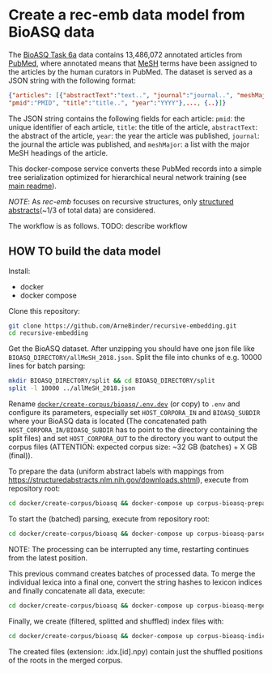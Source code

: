 # Create a rec-emb data model from BioASQ data

The [BioASQ Task 6a](http://bioasq.org/participate/challenges) data contains 13,486,072 annotated articles
 from [PubMed](https://www.ncbi.nlm.nih.gov/pubmed/), where annotated means that [MeSH](https://www.nlm.nih.gov/mesh/)
 terms have been assigned to the articles by the human curators in PubMed.
The dataset is served as a JSON string with the following format:
```json
{"articles": [{"abstractText":"text..", "journal":"journal..", "meshMajor":["mesh1",...,"meshN"],
"pmid":"PMID", "title":"title..", "year":"YYYY"},..., {..}]}
```
The JSON string contains the following fields for each article:
`pmid`: the unique identifier of each article,
`title`: the title of the article,
`abstractText`: the abstract of the article,
`year`: the year the article was published,
`journal`: the journal the article was published, and
`meshMajor`: a list with the major MeSH headings of the article.

This docker-compose service converts these PubMed records into a simple tree serialization optimized for hierarchical neural
network training (see [main readme](../../../README.md)).

*NOTE*: As *rec-emb* focuses on recursive structures, only
[structured abstracts](https://www.nlm.nih.gov/bsd/policy/structured_abstracts.html)(~1/3 of total data) are considered.

The workflow is as follows. TODO: describe workflow


## HOW TO build the data model

Install:
 * docker
 * docker compose

Clone this repository:
```bash
git clone https://github.com/ArneBinder/recursive-embedding.git
cd recursive-embedding
```

Get the BioASQ dataset. After unzipping you should have one json file like `BIOASQ_DIRECTORY/allMeSH_2018.json`.
Split the file into chunks of e.g. 10000 lines for batch parsing:
```bash
mkdir BIOASQ_DIRECTORY/split && cd BIOASQ_DIRECTORY/split
split -l 10000 ../allMeSH_2018.json
```

Rename [`docker/create-corpus/bioasq/.env.dev`](.env.dev) (or copy) to `.env` and configure its parameters, especially set `HOST_CORPORA_IN` and `BIOASQ_SUBDIR` where your BioASQ data is located (The concatenated path `HOST_CORPORA_IN/BIOASQ_SUBDIR` has to point to the directory containing the split files) and set `HOST_CORPORA_OUT` to the directory you want to output the corpus files (ATTENTION: expected corpus size: ~32 GB (batches) + X GB (final)).

To prepare the data (uniform abstract labels with mappings from https://structuredabstracts.nlm.nih.gov/downloads.shtml), execute from repository root:
```bash
cd docker/create-corpus/bioasq && docker-compose up corpus-bioasq-prepare
```

To start the (batched) parsing, execute from repository root:

```bash
cd docker/create-corpus/bioasq && docker-compose up corpus-bioasq-parse
```
NOTE: The processing can be interrupted any time, restarting continues from the latest position.

This previous command creates batches of processed data. To merge the individual lexica into a final one, convert the string hashes to lexicon indices and finally concatenate all data, execute:
```bash
cd docker/create-corpus/bioasq && docker-compose up corpus-bioasq-merge
```

Finally, we create (filtered, splitted and shuffled) index files with:
```bash
cd docker/create-corpus/bioasq && docker-compose up corpus-bioasq-indices
```
The created files (extension: .idx.[id].npy) contain just the shuffled positions of the roots in the merged corpus.
